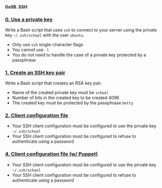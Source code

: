 #### 0x0B. SSH

### [0. Use a private key](0-use_a_private_key)

Write a Bash script that uses `ssh` to connect to your server using the private key `~/.ssh/school` with the user `ubuntu`.

- Only use `ssh` single-character flags
- You cannot use `-l`
- You do not need to handle the case of a private key protected by a passphrase

### [1. Create an SSH key pair](1-create_ssh_key_pair)

Write a Bash script that creates an RSA key pair.

- Name of the created private key must be `school`
- Number of bits in the created key to be created 4096
- The created key must be protected by the passphrase `betty`

### [2. Client configuration file](2-ssh_config)

- Your SSH client configuration must be configured to use the private key `~/.ssh/school`
- Your SSH client configuration must be configured to refuse to authenticate using a password

### [4. Client configuration file (w/ Puppet)](100-puppet_ssh_config.pp)

- Your SSH client configuration must be configured to use the private key `~/.ssh/school`
- Your SSH client configuration must be configured to refuse to authenticate using a password
